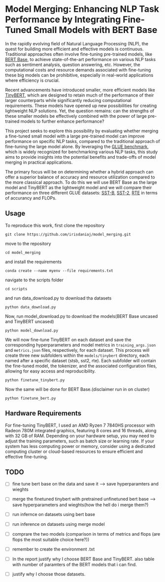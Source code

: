#  Model Merging: Enhancing NLP Task Performance by Integrating Fine-Tuned Small Models with BERT Base


In the rapidly evolving field of Natural Language Processing (NLP), the quest for building more efficient and effective models is continuous. Traditional approaches often involve fine-tuning pre-trained models, like [BERT Base](https://huggingface.co/google-bert/bert-base-uncased), to achieve state-of-the-art performance on various NLP tasks such as sentiment analysis, question answering, etc. However, the computational costs and resource demands associated with fine-tuning these big models can be prohibitive, especially in real-world applications where efficiency is crucial.

Recent advancements have introduced smaller, more efficient models like [TinyBERT](https://huggingface.co/huawei-noah/TinyBERT_General_4L_312D), which are designed to retain much of the performance of their larger counterparts while significantly reducing computational requirements. These models have opened up new possibilities for creating lightweight NLP solutions. Yet, the question remains: can the strengths of these smaller models be effectively combined with the power of large pre-trained models to further enhance performance?

This project seeks to explore this possibility by evaluating whether merging a fine-tuned small model with a large pre-trained model can improve performance on specific NLP tasks, compared to the traditional approach of fine-tuning the large model alone. By leveraging the [GLUE benchmark](https://gluebenchmark.com/), which is widely recognized for benchmarking various NLP tasks, this study aims to provide insights into the potential benefits and trade-offs of model merging in practical applications.

The primary focus will be on determining whether a hybrid approach can offer a superior balance of accuracy and resource utilization compared to the more classical approach. To do this we will use BERT Base as the large model and TinyBERT as the lightweight model and we will compare their performance on three different GLUE datasets: [SST-B](https://paperswithcode.com/dataset/sts-benchmark), [SST-2](https://huggingface.co/datasets/gimmaru/glue-sst2), [RTE](https://paperswithcode.com/dataset/rte) in terms of accurancy and FLOPs. 

## Usage

To reproduce this work, first clone the repository 
```
git clone https://github.com/irisdaniaj/model_merging.git
```
move to the repository 
```
cd model_merging
```
and install the requirements
```
conda create --name myenv --file requirements.txt
```
navigate to the scripts folder 
```
cd scripts
```
and run data_download.py to download tha datasets
```
python data_download.py
```
Now, run model_download.py to download the models(BERT Base uncased and TinyBERT uncased)
```
python model_download.py
```
We will now fine-tune TinyBERT on each dataset and save the corresponding hyperparameters and model metrics in `training_args.json` and `metrics.json` files, respectively, for each dataset. This process will create three new subfolders within the `models/tinybert` directory, each named after a specific dataset (stsb, sst2, rte). Each subfolder will contain the fine-tuned model, the tokenizer, and the associated configuration files, allowing for easy access and reproducibility.
```
python finetune_tinybert.py
```
Now the same will be done for BERT Base.(disclaimer run in on cluster) 

```
python finetune_bert.py
```

## Hardware Requirements 

For fine-tuning TinyBERT, I used an AMD Ryzen 7 7840HS processor with Radeon 780M integrated graphics, featuring 8 cores and 16 threads, along with 32 GB of RAM. Depending on your hardware setup, you may need to adjust the training parameters, such as batch size or learning rate. If your system has less computing power or memory, consider using a dedicated computing cluster or cloud-based resources to ensure efficient and effective fine-tuning.




## TODO

- [ ] fine tune bert base on the data and save it --> save hyperparamters and wieghts
- [ ] merge the finetuned tinybert with pretrained unfinetuned bert base --> save hyperparameters and wieghts(how the hell do i merge them?)
- [ ] run infernce on datasets using bert base
- [ ] run inference on datasets using merge model
- [ ] comprare the two models (comparison in terms of metrics and flops (are flops the most suitable choice here?))
- [ ] remember to create the environment .txt
- [ ] In the report justify why I choose BERT Base and TinyBERT. also table with number of paramters of the BERT models that i can find.
- [ ] justify why I choose those datasets. 

